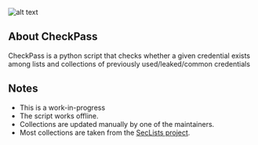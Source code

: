 
![alt text](https://i.ibb.co/jhvqnnF/logo.png "CheckPass Logo")

## About CheckPass

CheckPass is a python script that checks whether a given credential
exists among lists and collections of previously used/leaked/common credentials

## Notes

* This is a work-in-progress
* The script works offline.
* Collections are updated manually by one of the maintainers.
* Most collections are taken from the [SecLists project](https://github.com/danielmiessler/SecLists).
